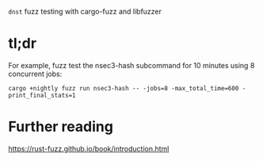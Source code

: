 `dnst` fuzz testing with cargo-fuzz and libfuzzer

# tl;dr

For example, fuzz test the nsec3-hash subcommand for 10 minutes using 8 concurrent jobs:

```
cargo +nightly fuzz run nsec3-hash -- -jobs=8 -max_total_time=600 -print_final_stats=1
```

# Further reading

https://rust-fuzz.github.io/book/introduction.html